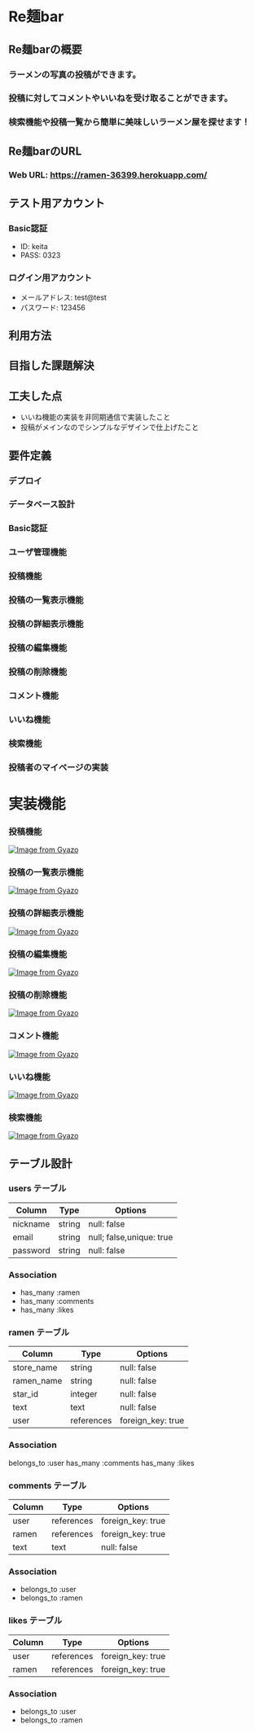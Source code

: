 # Re麺bar

## Re麺barの概要

### ラーメンの写真の投稿ができます。
### 投稿に対してコメントやいいねを受け取ることができます。
### 検索機能や投稿一覧から簡単に美味しいラーメン屋を探せます！

## Re麺barのURL

### Web URL: https://ramen-36399.herokuapp.com/

## テスト用アカウント
### Basic認証
- ID: keita
- PASS: 0323

### ログイン用アカウント
- メールアドレス: test@test
- パスワード: 123456

## 利用方法

## 目指した課題解決

## 工夫した点
- いいね機能の実装を非同期通信で実装したこと
- 投稿がメインなのでシンプルなデザインで仕上げたこと
## 要件定義
### デプロイ
### データベース設計
### Basic認証
### ユーザ管理機能
### 投稿機能
### 投稿の一覧表示機能
### 投稿の詳細表示機能
### 投稿の編集機能
### 投稿の削除機能
### コメント機能
### いいね機能
### 検索機能
### 投稿者のマイページの実装

# 実装機能
### 投稿機能
[![Image from Gyazo](https://i.gyazo.com/c9e405ffe6bbba8c19f1062dfb5e093b.gif)](https://gyazo.com/c9e405ffe6bbba8c19f1062dfb5e093b)

### 投稿の一覧表示機能
[![Image from Gyazo](https://i.gyazo.com/e94a4b423d1dbd8bbe5ef34c6dd5669d.gif)](https://gyazo.com/e94a4b423d1dbd8bbe5ef34c6dd5669d)
### 投稿の詳細表示機能
[![Image from Gyazo](https://i.gyazo.com/c94d5e63eeeb5d9dd86d208614a009f3.jpg)](https://gyazo.com/c94d5e63eeeb5d9dd86d208614a009f3)
### 投稿の編集機能
[![Image from Gyazo](https://i.gyazo.com/b89466093b0ea2f8ec0fe4a056c9a406.gif)](https://gyazo.com/b89466093b0ea2f8ec0fe4a056c9a406)
### 投稿の削除機能
[![Image from Gyazo](https://i.gyazo.com/fed13a03cdb5ddf2c938de5fa4c7eafb.gif)](https://gyazo.com/fed13a03cdb5ddf2c938de5fa4c7eafb)
### コメント機能
[![Image from Gyazo](https://i.gyazo.com/10e1f27d06fd515ef96e72410543ba6a.gif)](https://gyazo.com/10e1f27d06fd515ef96e72410543ba6a)
### いいね機能
[![Image from Gyazo](https://i.gyazo.com/4b8e9142fc45a61bb80ef1480ea2243b.gif)](https://gyazo.com/4b8e9142fc45a61bb80ef1480ea2243b)
### 検索機能
[![Image from Gyazo](https://i.gyazo.com/2211d83c99205984890b0469e15963d6.gif)](https://gyazo.com/2211d83c99205984890b0469e15963d6)
## テーブル設計

### users テーブル
| Column          | Type       | Options                  |
|-----------------|----------- |--------------------------|
| nickname        | string     | null: false              |
| email           | string     | null; false,unique: true |
| password        | string     | null: false              |

### Association

- has_many :ramen
- has_many :comments
- has_many :likes

### ramen テーブル
| Column          | Type       | Options                  |
|-----------------|----------- |--------------------------|
| store_name      | string     | null: false              |
| ramen_name      | string     | null: false              |
| star_id         | integer    | null: false              |
| text            | text       | null: false              |
| user            | references | foreign_key: true        |

### Association

belongs_to :user
has_many :comments
has_many :likes

### comments テーブル
| Column          | Type       | Options           |
|-----------------|----------- |-------------------|
| user            | references | foreign_key: true |
| ramen           | references | foreign_key: true |
| text            | text       | null: false       |

### Association

- belongs_to :user
- belongs_to :ramen

### likes テーブル
| Column          | Type       | Options           |
|-----------------|----------- |-------------------|
| user            | references | foreign_key: true |
| ramen           | references | foreign_key: true |

### Association

- belongs_to :user
- belongs_to :ramen
